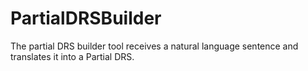 # PartialDRSBuilder
The partial DRS builder tool receives a natural language sentence and translates it into a Partial DRS.
